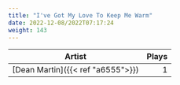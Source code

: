 ```yaml
---
title: "I've Got My Love To Keep Me Warm"
date: 2022-12-08/2022T07:17:24
weight: 143
---
```




 Artist | Plays 
----- | -----:
[Dean Martin]({{< ref "a6555">}}) | 1
